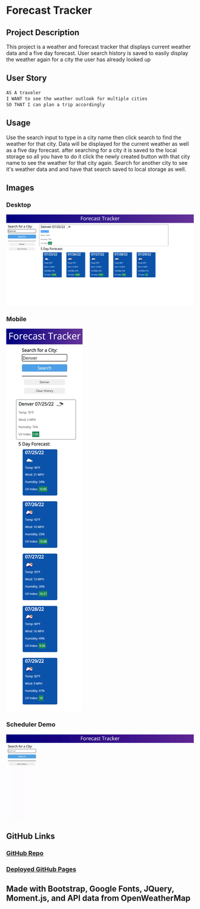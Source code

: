 # Forecast Tracker

## Project Description

This project is a weather and forecast tracker that displays current weather data and a five day forecast. User search history is saved to easily display the weather again for a city the user has already looked up

## User Story

```
AS A traveler
I WANT to see the weather outlook for multiple cities
SO THAT I can plan a trip accordingly
```
## Usage

Use the search input to type in a city name then click search to find the weather for that city. Data will be displayed for the current weather as well as a five day forecast.
after searching for a city it is saved to the local storage so all you have to do it click the newly created button with that city name to see the weather for that city again.
Search for another city to see it's weather data and and have that search saved to local storage as well.

## Images

### Desktop 

![desktop-view](./assets/images/desktop-view.jpeg)

### Mobile 

![mobile-view](./assets/images/mobile-view.jpeg)

### Scheduler Demo 

![scheduler-demo](./assets/images/forecast-tracker-demo.gif)

## GitHub Links

### [GitHub Repo](https://github.com/PierTwo/forecast-tracker)

### [Deployed GitHub Pages](https://piertwo.github.io/forecast-tracker/)

## Made with Bootstrap, Google Fonts, JQuery, Moment.js, and API data from OpenWeatherMap
